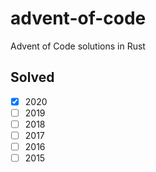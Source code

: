 # advent-of-code
Advent of Code solutions in Rust

## Solved

- [x] 2020
- [ ] 2019
- [ ] 2018
- [ ] 2017
- [ ] 2016
- [ ] 2015
